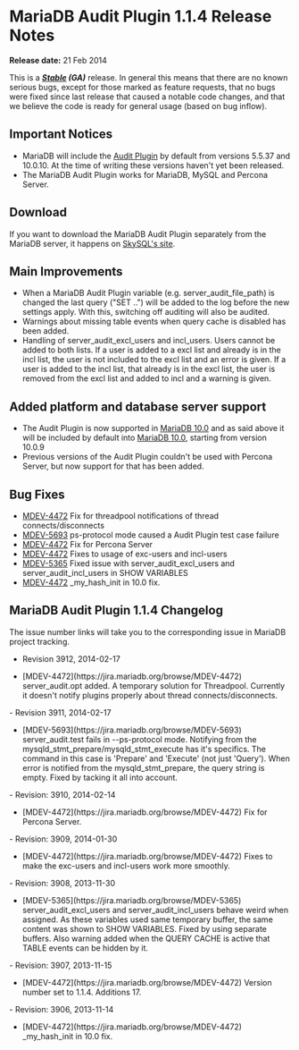 # MariaDB Audit Plugin 1.1.4 Release Notes

<strong>Release date:</strong> 21 Feb 2014

This is a <strong><em>[Stable](/kb/en/release-criteria/) (GA)</em></strong> release. In general this means that there are no known serious bugs, except for those marked as feature requests, that no bugs were fixed since last release that caused a notable code changes, and that we believe the code is ready for general usage (based on bug inflow).

## Important Notices

- MariaDB will include the [Audit Plugin](/columns-storage-engines-and-plugins/plugins/mariadb-audit-plugin) by default from versions 5.5.37 and 10.0.10. At the time of writing these versions haven't yet been released.
- The MariaDB Audit Plugin works for MariaDB, MySQL and Percona Server.

## Download

If you want to download the MariaDB Audit Plugin separately from the MariaDB server, it happens on [SkySQL's site](http://www.skysql.com/downloads/mariadb-audit-plugin).

## Main Improvements

- When a MariaDB Audit Plugin variable (e.g. server_audit_file_path) is changed the last query ("SET ..") will be added to the log before the new settings apply. With this, switching off auditing will also be audited.
- Warnings about missing table events when query cache is disabled has been added.
- Handling of server_audit_excl_users and incl_users. Users cannot be added to both lists. If a user is  added to a excl list and already is in the incl list, the user is not included to the excl list and an error is given. If a user is added to the incl list, that already is in the excl list, the user is removed from the excl list and added to incl and a warning is given.

## Added platform and database server support

- The Audit Plugin is now supported in [MariaDB 10.0](/kb/en/what-is-mariadb-100/) and as said above it will be included by default into [MariaDB 10.0](/kb/en/what-is-mariadb-100/), starting from version 10.0.9
- Previous versions of the Audit Plugin couldn't be used with Percona Server, but now support for that has been added.

## Bug Fixes

- [MDEV-4472](https://jira.mariadb.org/browse/MDEV-4472) Fix for threadpool notifications of thread connects/disconnects
- [MDEV-5693](https://jira.mariadb.org/browse/MDEV-5693) ps-protocol mode caused a Audit Plugin test case failure
- [MDEV-4472](https://jira.mariadb.org/browse/MDEV-4472) Fix for Percona Server
- [MDEV-4472](https://jira.mariadb.org/browse/MDEV-4472) Fixes to usage of exc-users and incl-users
- [MDEV-5365](https://jira.mariadb.org/browse/MDEV-5365) Fixed issue with server_audit_excl_users and server_audit_incl_users in SHOW VARIABLES
- [MDEV-4472](https://jira.mariadb.org/browse/MDEV-4472) _my_hash_init in 10.0 fix.

## MariaDB Audit Plugin 1.1.4 Changelog

The issue number links will take you to the corresponding issue in MariaDB project tracking.

- Revision 3912, 2014-02-17
<ul start="1"><li>[MDEV-4472](https://jira.mariadb.org/browse/MDEV-4472) server_audit.opt added. A temporary solution for Threadpool. Currently it doesn't notify plugins properly about thread connects/disconnects.
</li></ul>
- Revision 3911, 2014-02-17
<ul start="1"><li>[MDEV-5693](https://jira.mariadb.org/browse/MDEV-5693) server_audit.test fails in --ps-protocol mode. Notifying from the mysqld_stmt_prepare/mysqld_stmt_execute has it's specifics. The command in this case is 'Prepare' and 'Execute' (not just 'Query'). When error is notified from the mysqld_stmt_prepare, the query string is empty. Fixed by tacking it all into account.
</li></ul>
- Revision: 3910, 2014-02-14
<ul start="1"><li>[MDEV-4472](https://jira.mariadb.org/browse/MDEV-4472) Fix for Percona Server.
</li></ul>
- Revision: 3909, 2014-01-30
<ul start="1"><li>[MDEV-4472](https://jira.mariadb.org/browse/MDEV-4472) Fixes to make the exc-users and incl-users work more smoothly.
</li></ul>
- Revision: 3908, 2013-11-30
<ul start="1"><li>[MDEV-5365](https://jira.mariadb.org/browse/MDEV-5365) server_audit_excl_users and server_audit_incl_users behave weird when assigned. As these variables used same temporary buffer, the same content was shown to SHOW VARIABLES. Fixed by using separate buffers. Also warning added when the QUERY CACHE is active that TABLE events can be hidden by it.
</li></ul>
- Revision: 3907, 2013-11-15
<ul start="1"><li>[MDEV-4472](https://jira.mariadb.org/browse/MDEV-4472) Version number set to 1.1.4. Additions 17.
</li></ul>
- Revision: 3906, 2013-11-14
<ul start="1"><li>[MDEV-4472](https://jira.mariadb.org/browse/MDEV-4472)  _my_hash_init in 10.0 fix.</li></ul>